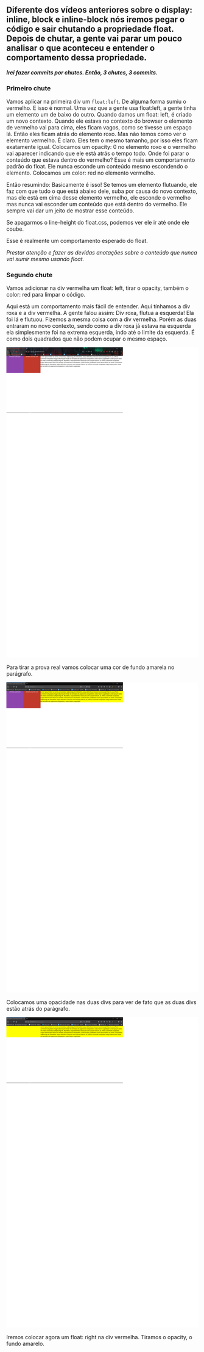 ## Diferente dos vídeos anteriores sobre o display: inline, block e inline-block nós iremos pegar o código e sair chutando a propriedade float. Depois de chutar, a gente vai parar um pouco analisar o que aconteceu e entender o comportamento dessa propriedade.

***Irei fazer commits por chutes. Então, 3 chutes, 3 commits.***
### Primeiro chute

Vamos aplicar na primeira div um `float:left`. 
De alguma forma sumiu o vermelho. E isso é normal. Uma vez que a gente usa float:left, a gente tinha um elemento um de baixo do outro. Quando damos um float: left, é criado um novo contexto. Quando ele estava no contexto do browser o elemento de vermelho vai para cima, eles ficam vagos, como se tivesse um espaço lá. Então eles ficam atrás do elemento roxo. Mas não temos como ver o elemento vermelho. É claro. Eles tem o mesmo tamanho, por isso eles ficam exatamente igual.
Colocamos um opacity: 0 no elemento roxo e o vermelho vai aparecer indicando que ele está atrás o tempo todo.
Onde foi parar o conteúdo que estava dentro do vermelho?
Esse é mais um comportamento padrão do float. Ele nunca esconde um conteúdo mesmo escondendo o elemento. Colocamos um color: red no elemento vermelho.

Então resumindo: Basicamente é isso! Se temos um elemento flutuando, ele faz com que tudo o que está abaixo dele, suba por causa do novo contexto, mas ele está em cima desse elemento vermelho, ele esconde o vermelho mas nunca vai esconder um conteúdo que está dentro do vermelho. Ele sempre vai dar um jeito de mostrar esse conteúdo.

Se apagarmos o line-height do float.css, podemos ver ele ir até onde ele coube. 

Esse é realmente um comportamento esperado do float.

*Prestar atenção e fazer as devidas anotações sobre o conteúdo que nunca vai sumir mesmo usando float.*

### Segundo chute

Vamos adicionar na div vermelha um float: left, tirar o opacity, também o color: red para limpar o código.

Aqui está um comportamento mais fácil de entender. Aqui tínhamos a div roxa e a div vermelha. A gente falou assim: Div roxa, flutua a esquerda! 
Ela foi lá e flutuou. Fizemos a mesma coisa com a div vermelha. Porém as duas entraram no novo contexto, sendo como a div roxa já estava na esquerda ela simplesmente foi na extrema esquerda, indo até o limite da esquerda. É como dois quadrados que não podem ocupar o mesmo espaço.

![img1](img/img1.png)

Para tirar a prova real vamos colocar uma cor de fundo amarela no parágrafo.

![img3](img/img3.png)

Colocamos uma opacidade nas duas divs para ver de fato que as duas divs estão atrás do parágrafo.

![img4](img/img4.png)

Iremos colocar agora um float: right na div vermelha. Tiramos o opacity, o fundo amarelo.

